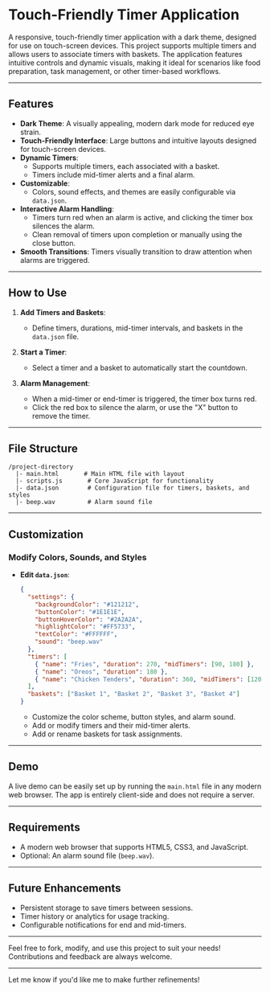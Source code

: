 # Touch-Friendly Timer Application

A responsive, touch-friendly timer application with a dark theme, designed for use on touch-screen devices. This project supports multiple timers and allows users to associate timers with baskets. The application features intuitive controls and dynamic visuals, making it ideal for scenarios like food preparation, task management, or other timer-based workflows.

---

## Features

- **Dark Theme**: A visually appealing, modern dark mode for reduced eye strain.
- **Touch-Friendly Interface**: Large buttons and intuitive layouts designed for touch-screen devices.
- **Dynamic Timers**:
  - Supports multiple timers, each associated with a basket.
  - Timers include mid-timer alerts and a final alarm.
- **Customizable**:
  - Colors, sound effects, and themes are easily configurable via `data.json`.
- **Interactive Alarm Handling**:
  - Timers turn red when an alarm is active, and clicking the timer box silences the alarm.
  - Clean removal of timers upon completion or manually using the close button.
- **Smooth Transitions**: Timers visually transition to draw attention when alarms are triggered.

---

## How to Use

1. **Add Timers and Baskets**:
   - Define timers, durations, mid-timer intervals, and baskets in the `data.json` file.

2. **Start a Timer**:
   - Select a timer and a basket to automatically start the countdown.

3. **Alarm Management**:
   - When a mid-timer or end-timer is triggered, the timer box turns red.
   - Click the red box to silence the alarm, or use the "X" button to remove the timer.

---

## File Structure

```
/project-directory
  |- main.html       # Main HTML file with layout
  |- scripts.js       # Core JavaScript for functionality
  |- data.json        # Configuration file for timers, baskets, and styles
  |- beep.wav         # Alarm sound file
```

---

## Customization

### Modify Colors, Sounds, and Styles
- **Edit `data.json`**:
  ```json
  {
    "settings": {
      "backgroundColor": "#121212",
      "buttonColor": "#1E1E1E",
      "buttonHoverColor": "#2A2A2A",
      "highlightColor": "#FF5733",
      "textColor": "#FFFFFF",
      "sound": "beep.wav"
    },
    "timers": [
      { "name": "Fries", "duration": 270, "midTimers": [90, 180] },
      { "name": "Oreos", "duration": 180 },
      { "name": "Chicken Tenders", "duration": 360, "midTimers": [120, 240] }
    ],
    "baskets": ["Basket 1", "Basket 2", "Basket 3", "Basket 4"]
  }
  ```
  - Customize the color scheme, button styles, and alarm sound.
  - Add or modify timers and their mid-timer alerts.
  - Add or rename baskets for task assignments.

---

## Demo

A live demo can be easily set up by running the `main.html` file in any modern web browser. The app is entirely client-side and does not require a server.

---

## Requirements

- A modern web browser that supports HTML5, CSS3, and JavaScript.
- Optional: An alarm sound file (`beep.wav`).

---

## Future Enhancements

- Persistent storage to save timers between sessions.
- Timer history or analytics for usage tracking.
- Configurable notifications for end and mid-timers.

---

Feel free to fork, modify, and use this project to suit your needs! Contributions and feedback are always welcome.

---

Let me know if you'd like me to make further refinements!
